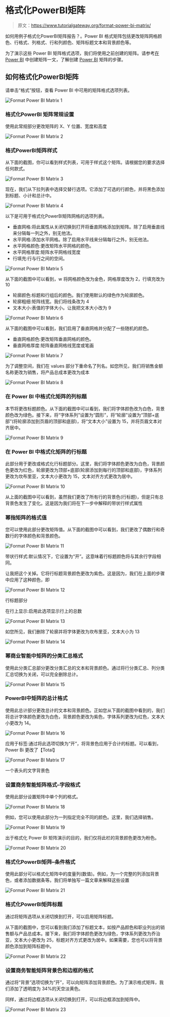 # 格式化PowerBI矩阵

> 原文：<https://www.tutorialgateway.org/format-power-bi-matrix/>

如何用例子格式化PowerBI矩阵报告？。Power BI 格式矩阵包括更改矩阵网格颜色、行格式、列格式、行和列颜色、矩阵标题文本和背景颜色等。

为了演示这些 Power BI 矩阵格式选项，我们将使用之前创建的矩阵。请参考[在 Power BI](https://www.tutorialgateway.org/create-a-matrix-in-power-bi/) 中创建矩阵一文，了解创建 [Power BI](https://www.tutorialgateway.org/power-bi-tutorial/) 矩阵的步骤。

## 如何格式化PowerBI矩阵

请单击“格式”按钮，查看 Power BI 中可用的矩阵格式选项列表。

![Format Power BI Matrix 1](img/30bf506fae918e3b554b1dc24f591c97.png)

### 格式化PowerBI 矩阵常规设置

使用此常规部分更改矩阵的 X、Y 位置、宽度和高度

![Format Power BI Matrix 2](img/6c38cf32c924268ad27070d0ca5569d9.png)

### 格式PowerBI矩阵样式

从下面的截图，你可以看到样式列表，可用于样式这个矩阵。请根据您的要求选择任何款式。

![Format Power BI Matrix 3](img/e5d2b84992a95142a178a3ecd4be56c4.png)

现在，我们从下拉列表中选择交替行选项。它添加了可选的行颜色，并将黑色添加到标题、小计和总计中。

![Format Power BI Matrix 4](img/439265fdde5799d9ef302c7cbaf1415c.png)

以下是可用于格式化PowerBI矩阵网格的选项列表。

*   垂直网格:将此属性从关闭切换到打开将垂直网格添加到矩阵。除了启用垂直线来分隔每一列之外，别无他法。
*   水平网格:添加水平网格。除了启用水平线来分隔每行之外，别无他法。
*   水平网格颜色:更改矩阵水平网格的颜色。
*   水平网格厚度:矩阵水平网格线宽度
*   行填充:行与行之间的空间。

![Format Power BI Matrix 5](img/53ed8b55d99e179c6012daf376de2bea.png)

从下面的截图中可以看到，w 将网格颜色改为金色，网格厚度改为 2，行填充改为 10

*   轮廓颜色:标题和行组后的颜色。我们使用默认的绿色作为轮廓颜色。
*   轮廓粗细:矩阵线宽。我们将线条改为 4
*   文本大小:表值的字体大小。让我把文本大小改为 9

![Format Power BI Matrix 6](img/77fcb801c6c5b5d53fec317e54e6792a.png)

从下面的截图中可以看到，我们启用了垂直网格并分配了一些随机的颜色。

*   垂直网格颜色:更改矩阵垂直网格的颜色。
*   垂直网格厚度:矩阵垂直网格线宽度或笔画

![Format Power BI Matrix 7](img/73a3ed7949812d376f0cd148bd8c1f70.png)

为了调整空间，我们在 values 部分下重命名了列名。如您所见，我们将销售金额名称更改为销售，将产品总成本更改为成本

![Format Power BI Matrix 8](img/40748e902f0f55a741e483c2f636931a.png)

### 在 Power BI 中格式化矩阵的列标题

本节将更改标题颜色。从下面的截图中可以看到，我们将字体颜色改为白色，背景颜色改为绿色。接下来，将“字体系列”设置为“圆形”，将“轮廓”设置为“顶部+底部”(将轮廓添加到页眉的顶部和底部)，将“文本大小”设置为 15，并将页眉文本对齐居中。

![Format Power BI Matrix 9](img/61cb605cda411957b6eafc6de8b6402e.png)

### 在 Power BI 中格式化矩阵的行标题

此部分用于更改或格式化行标题部分。这里，我们将字体颜色更改为白色，背景颜色更改为红色，轮廓更改为顶部+底部(轮廓添加到每行的顶部和底部)，字体系列更改为坎布里亚，文本大小更改为 15，文本对齐方式更改为居中。

![Format Power BI Matrix 10](img/ace7577c49f59555d5893aa1600eb82d.png)

从上面的截图中可以看到，虽然我们更改了所有行的背景色(行标题)，但是只有总背景色发生了变化。这是因为我们将在下一步中解释的带状行样式属性

### 幂指矩阵的格式值

您可以使用此部分更改矩阵值。从下面的截图中可以看到，我们更改了偶数行和奇数行的字体颜色和背景颜色。

![Format Power BI Matrix 11](img/d5420d027eeecf76f3e4b5da9ebe8e9a.png)

带状行样式:默认情况下，它设置为“开”。这意味着行标题颜色将与其余行字段相同。

让我把这个关掉。它将行标题背景颜色更改为紫色。这是因为，我们在上面的步骤中应用了这种颜色，即

![Format Power BI Matrix 12](img/b2b9154b15082e7c4431c5faed671716.png)

行标题部分

在行上显示:启用此选项显示行上的总数

![Format Power BI Matrix 13](img/c3da3b192c5b83570dc74873fdecd1ac.png)

如您所见，我们删除了轮廓并将字体更改为坎布里亚，文本大小为 13

![Format Power BI Matrix 14](img/a2bc46c667482ec7db28a9f95afcd946.png)

### 幂商业智能中矩阵的分类汇总格式

使用此分类汇总部分更改分类汇总的文本和背景颜色。通过将行分类汇总、列分类汇总切换为关闭，可以完全删除总计。

![Format Power BI Matrix 15](img/214df70bf9d0a26f790234939509043a.png)

### PowerBI中矩阵的总计格式

使用此总计部分更改总计的文本和背景颜色。正如您从下面的截图中看到的，我们将总计字体颜色更改为白色，背景颜色更改为紫色，字体系列更改为红色，文本大小更改为 14。

![Format Power BI Matrix 16](img/3011f62c746dbb34aed809bad0dca48d.png)

应用于标签:通过将此选项切换为“开”，将背景色应用于合计的标题。可以看到，Power Bi 更改了【Total】

![Format Power BI Matrix 17](img/9c3d092ab26931816430f8456685bf94.png)

一个表头的文字背景色

### 设置商务智能矩阵格式–字段格式

使用此部分设置矩阵中单个列的格式。

![Format Power BI Matrix 18](img/3d7fee28afaf68fb735c8b064a80bbc4.png)

例如，您可以使用此部分为一列指定完全不同的颜色。这里，我们选择销售。

![Format Power BI Matrix 19](img/6c2ad3852cbd643fde8f5cfa1632c420.png)

出于格式化 Power BI 矩阵演示的目的，我们仅将此栏的背景颜色更改为粉色。

![Format Power BI Matrix 20](img/1fce226b019f81fa6f5f4beadf476326.png)

### 格式化PowerBI矩阵–条件格式

使用此部分可以格式化矩阵中的度量列(数值)。例如，为一个完整的列添加背景色，或者添加数据条等。我们将单独写一篇文章来解释这些设置

![Format Power BI Matrix 21](img/7ee8ec29f9a010e667d431a9b9d0fd3a.png)

### 格式化PowerBI矩阵标题

通过将矩阵选项从关闭切换到打开，可以启用矩阵标题。

从下面的截图中，您可以看到我们添加了标题文本，如按产品颜色和职业列出的销售额与产品总成本。接下来，我们将字体颜色更改为绿色，字体系列更改为乔治亚，文本大小更改为 25，标题对齐方式更改为居中。如果需要，您也可以将背景颜色添加到矩阵标题中。

![Format Power BI Matrix 22](img/a1c529282fdf7c38639df8ec598ebaa5.png)

### 设置商务智能矩阵背景色和边框的格式

通过将“背景”选项切换为“开”，可以向矩阵添加背景颜色。为了演示格式矩阵，我们添加了透明度为 34%的天空淡黄色。

同样，通过将边框选项从关闭切换到打开，可以将边框添加到矩阵中。

![Format Power BI Matrix 23](img/162df873ab321fc9f18060ae6fece223.png)